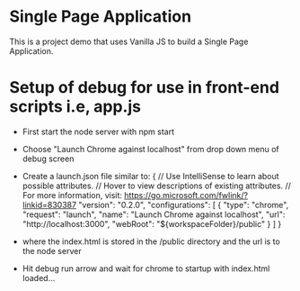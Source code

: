 # Single Page Application

This is a project demo that uses Vanilla JS to build a Single Page Application.

# Setup of debug for use in front-end scripts i.e, app.js
- First start the node server with npm start
- Choose "Launch Chrome against localhost" from drop down menu of debug screen
- Create a launch.json file similar to:
{
    // Use IntelliSense to learn about possible attributes.
    // Hover to view descriptions of existing attributes.
    // For more information, visit: https://go.microsoft.com/fwlink/?linkid=830387
    "version": "0.2.0",
    "configurations": [
        {
            "type": "chrome",
            "request": "launch",
            "name": "Launch Chrome against localhost",
            "url": "http://localhost:3000",
            "webRoot": "${workspaceFolder}/public"
        }
    ]
}

- where the index.html is stored in the /public directory and the url is to the node server
- Hit debug run arrow and wait for chrome to startup with index.html loaded...